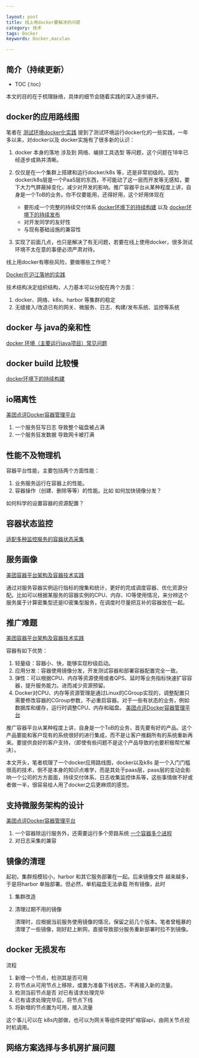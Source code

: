 ```yaml
---

layout: post
title: 线上用docker要解决的问题
category: 技术
tags: Docker
keywords: Docker,macvlan

---
```



## 简介（持续更新）

* TOC
{:toc}

本文的目的在于梳理脉络，具体的细节会随着实践的深入逐步铺开。

## docker的应用路线图

笔者在 [测试环境docker化实践](http://qiankunli.github.io/2017/03/29/docker_test_environment_practice.html) 提到了测试环境运行docker化的一些实践，一年多以来，对docker以及 docker实施有了很多新的认识：

1. docker 本身的落地 涉及到 网络、编排工具选型 等问题，这个问题在18年已经逐步成熟并清晰。
2. 仅仅是在一个集群上搭建和运行docker/k8s 等，还是非常初级的。因为docker/k8s层是一个PaaS层的东西，不可能动了这一层而开发等无感知，要下大力气屏蔽掉变化，减少对开发的影响。推广容器平台从某种程度上讲，自身是一个ToB的业务。你不仅要能用，还得好用，这个好用体现在

	* 要形成一个完整的持续交付体系 [docker环境下的持续构建](http://qiankunli.github.io/2018/11/18/ci_in_docker.html) 以及 [docker环境下的持续发布](http://qiankunli.github.io/2018/11/18/cd_in_docker.html)
	* 对开发同学的友好性 
	* 与现有基础设施的兼容性

3. 实现了前面几点，也只是解决了有无问题，若要在线上使用docker，很多测试环境不太在意的事便必须严肃对待。

线上用docker有哪些风险，要做哪些工作呢？

[Docker在沪江落地的实践](https://hujiangtech.github.io/tech/%E5%90%8E%E7%AB%AF/2017/03/21/Docker.html)

技术结构决定组织结构，人力基本可以分配在两个方面：

1. docker、网络、k8s、harbor 等集群的稳定
2. 无缝接入/改造已有的网关、微服务、日志、构建/发布系统、监控等系统

## docker 与 java的亲和性

[docker 环境（主要运行java项目）常见问题](http://qiankunli.github.io/2017/08/25/docker_debug.html)

## docker build 比较慢

[docker环境下的持续构建](http://qiankunli.github.io/2018/11/18/ci_in_docker.html) 
 
## io隔离性

[美团点评Docker容器管理平台](https://mp.weixin.qq.com/s?__biz=MjM5NjQ5MTI5OA==&mid=2651746030&idx=3&sn=f0c97665bb35aca7bc054e9d230baae7&chksm=bd12b7a38a653eb5aca4ca366abee24bad89d1bfab9031e5bf859d15f38d92d6d0755beca225&scene=21#wechat_redirect)

1. 一个服务狂写日志 导致整个磁盘被占满
2. 一个服务狂发数据 导致网卡被打满

## 性能不及物理机

容器平台性能，主要包括两个方面性能：

1. 业务服务运行在容器上的性能。
2. 容器操作（创建、删除等等）的性能。比如 如何加快镜像分发？

如何科学的设置容器的资源配置？

## 容器状态监控

[适配多种监控服务的容器状态采集](https://mp.weixin.qq.com/s?__biz=MjM5NjQ5MTI5OA==&mid=2651746030&idx=3&sn=f0c97665bb35aca7bc054e9d230baae7&chksm=bd12b7a38a653eb5aca4ca366abee24bad89d1bfab9031e5bf859d15f38d92d6d0755beca225&scene=21#wechat_redirect)

## 服务画像

[美团容器平台架构及容器技术实践](https://mp.weixin.qq.com/s?__biz=MjM5NjQ5MTI5OA==&mid=2651749434&idx=1&sn=92dcd59d05984eaa036e7fa804fccf20&chksm=bd12a5778a652c61f4a181c1967dbcf120dd16a47f63a5779fbf931b476e6e712e02d7c7e3a3&mpshare=1&scene=23&srcid=11183r23mQDITxo9cBDHbWKR%23rd)

通过对服务容器实例运行指标的搜集和统计，更好的完成调度容器、优化资源分配。比如可以根据某服务的容器实例的CPU、内存、IO等使用情况，来分辨这个服务属于计算密集型还是IO密集型服务，在调度时尽量把互补的容器放在一起。

## 推广难题


[美团容器平台架构及容器技术实践](https://mp.weixin.qq.com/s?__biz=MjM5NjQ5MTI5OA==&mid=2651749434&idx=1&sn=92dcd59d05984eaa036e7fa804fccf20&chksm=bd12a5778a652c61f4a181c1967dbcf120dd16a47f63a5779fbf931b476e6e712e02d7c7e3a3&mpshare=1&scene=23&srcid=11183r23mQDITxo9cBDHbWKR%23rd)

容器有如下优势：

1. 轻量级：容器小、快，能够实现秒级启动。
2. 应用分发：容器使用镜像分发，开发测试容器和部署容器配置完全一致。
3. 弹性：可以根据CPU、内存等资源使用或者QPS、延时等业务指标快速扩容容器，提升服务能力。进而减少资源预留。
4. Docker对CPU、内存等资源管理是通过Linux的CGroup实现的，调整配置只需要修改容器的CGroup参数，不必重启容器。对于一些有状态的业务，例如数据库和缓存，运行时调整CPU、内存和磁盘。 [美团点评Docker容器管理平台](https://mp.weixin.qq.com/s?__biz=MjM5NjQ5MTI5OA==&mid=2651746030&idx=3&sn=f0c97665bb35aca7bc054e9d230baae7&chksm=bd12b7a38a653eb5aca4ca366abee24bad89d1bfab9031e5bf859d15f38d92d6d0755beca225&scene=21#wechat_redirect)


推广容器平台从某种程度上讲，自身是一个ToB的业务，首先要有好的产品。这个产品要能和客户现有的系统很好的进行集成，而不是让客户推翻所有的系统重新再来。要提供良好的客户支持，（即使有些问题不是这个产品导致的也要积极帮忙解决）。

本文开头，笔者梳理了一个docker应用路线图，docker以及k8s 是一个入门门槛很高的技术，倒不是本身的知识点难学，而是其处于paas层，paas层的变动会影响一个公司的方方面面，持续交付体系、日志收集监控体系等，这些事情做不好或者做一半，很容易给人用了docker之后更麻烦的感觉。


## 支持微服务架构的设计

[美团点评Docker容器管理平台](https://mp.weixin.qq.com/s?__biz=MjM5NjQ5MTI5OA==&mid=2651746030&idx=3&sn=f0c97665bb35aca7bc054e9d230baae7&chksm=bd12b7a38a653eb5aca4ca366abee24bad89d1bfab9031e5bf859d15f38d92d6d0755beca225&scene=21#wechat_redirect)


1. 一个容器除运行服务外，还需要运行多个旁路系统 [一个容器多个进程](http://qiankunli.github.io/2018/11/06/multi_process_per_container.html)
2. 对日志采集的兼容


## 镜像的清理

起初，集群规模较小，harbor 和其它服务部署在一起。后来镜像文件 越来越多，于是将harbor 单独部署。但必然，单机磁盘无法承载 所有镜像，此时

1. 集群改造
2. 清理过期不用的镜像

	清理时，应根据当前服务使用镜像的情况，保留之前几个版本。笔者曾粗暴的清理了一些镜像，刚好赶上断网，直接导致部分服务重新部署时拉不到镜像。
	
## docker 无损发布

流程

1. 新增一个节点，检测其是否可用
1. 将节点从可用节点上移除，或置为准备下线状态，不再接入新的流量。
2. 检测当前节点是否 对已有请求处理完毕
3. 已有请求处理完毕后，将节点下线
4. 将新增的节点置为可用，接入流量

这个事儿可以在 k8s内部做，也可以为网关等组件提供扩缩容api，由网关节点视时机调用。

## 网络方案选择与多机房扩展问题

